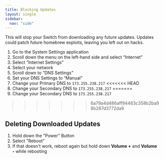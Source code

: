 ```yaml
---
title: Blocking Updates
layout: single
sidebar:
  nav: "side"
---
```


This will stop your Switch from downloading any future updates. Updates could patch future homebrew exploits, leaving you left out on hacks.

1. Go to the System Settings application
2. Scroll down the menu on the left-hand side and select “Internet”
3. Select “Internet Settings”
4. Select your network
5. Scroll down to “DNS Settings”
6. Set your DNS Settings to “Manual”
7. Change your Primary DNS to `173.255.238.217`
<<<<<<< HEAD
7. Change your Secondary DNS to `173.255.238.217`
=======
8. Change your Secondary DNS to `173.255.238.217`
>>>>>>> 6a79a4d486aff94463c358b2ba98b287d3772da9

## Deleting Downloaded Updates

1. Hold down the "Power" Button
2. Select "Reboot"
3. If that doesn't work, reboot again but hold down **Volume +** and **Volume -** while rebooting
